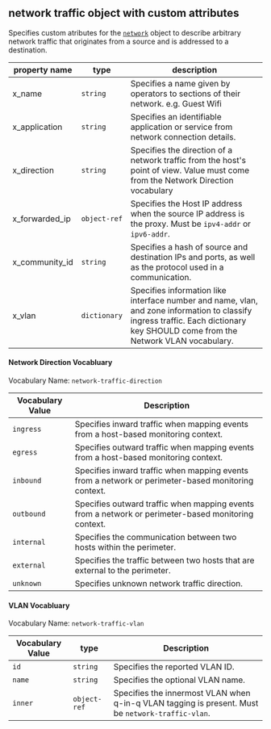 ## network traffic object with custom attributes

Specifies custom atributes for the [`network`](https://docs.oasis-open.org/cti/stix/v2.1/os/stix-v2.1-os.html#_rgnc3w40xy) object to describe arbitrary network traffic that originates from a source and is addressed to a destination.

| property name | type | description |
|--|--|--|
| x_name | `string` | Specifies a name given by operators to sections of their network. e.g. Guest Wifi|
| x_application | `string` | Specifies an identifiable application or service from network connection details. |
| x_direction | `string` | Specifies the direction of a network traffic from the host's point of view. Value must come from the Network Direction vocabulary |
| x_forwarded_ip | `object-ref` | Specifies the Host IP address when the source IP address is the proxy. Must be `ipv4-addr` or `ipv6-addr`. |
| x_community_id | `string` | Specifies a hash of source and destination IPs and ports, as well as the protocol used in a communication. |
| x_vlan | `dictionary` | Specifies information like interface number and name, vlan, and zone information to classify ingress traffic. Each dictionary key SHOULD come from the Network VLAN vocabulary. |

#### Network Direction Vocabluary

Vocabulary Name: `network-traffic-direction`

| Vocabulary Value | Description |
|--|--|
| `ingress` | Specifies inward traffic when mapping events from a host-based monitoring context. |
| `egress` | Specifies outward traffic when mapping events from a host-based monitoring context. |
| `inbound` | Specifies inward traffic when mapping events from a network or perimeter-based monitoring context. |
| `outbound` | Specifies outward traffic when mapping events from a network or perimeter-based monitoring context. |
| `internal` | Specifies the communication between two hosts within the perimeter. |
| `external` | Specifies the traffic between two hosts that are external to the perimeter. |
| `unknown` | Specifies unknown network traffic direction. |


#### VLAN Vocabluary

Vocabulary Name: `network-traffic-vlan`

| Vocabulary Value | type | Description |
|--|--|--|
| `id` | `string` | Specifies the reported VLAN ID. |
| `name` | `string` | Specifies the optional VLAN name. |
| `inner` | `object-ref` | Specifies the innermost VLAN when q-in-q VLAN tagging is present. Must be `network-traffic-vlan`. |
